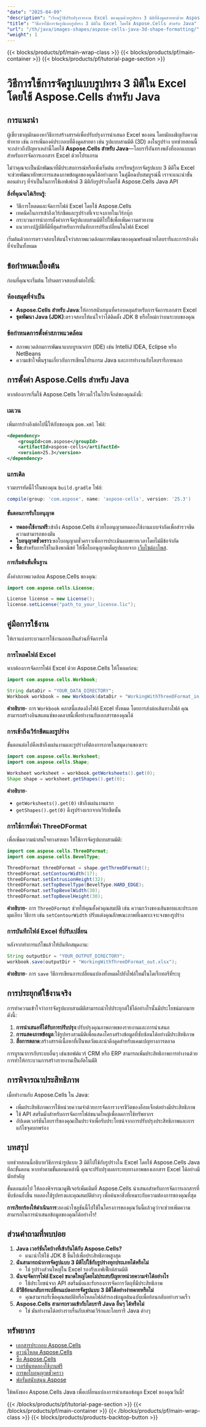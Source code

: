 ```yaml
---
"date": "2025-04-09"
"description": "เรียนรู้วิธีปรับปรุงรายงาน Excel ของคุณด้วยรูปทรง 3 มิติที่ดึงดูดสายตาด้วย Aspose.Cells สำหรับ Java ปฏิบัติตามคำแนะนำทีละขั้นตอนนี้เพื่อการใช้งานที่ง่ายดาย"
"title": "วิธีการใช้การจัดรูปแบบรูปทรง 3 มิติใน Excel โดยใช้ Aspose.Cells สำหรับ Java"
"url": "/th/java/images-shapes/aspose-cells-java-3d-shape-formatting/"
"weight": 1
---
```


{{< blocks/products/pf/main-wrap-class >}}
{{< blocks/products/pf/main-container >}}
{{< blocks/products/pf/tutorial-page-section >}}


# วิธีการใช้การจัดรูปแบบรูปทรง 3 มิติใน Excel โดยใช้ Aspose.Cells สำหรับ Java

## การแนะนำ

ผู้เชี่ยวชาญมักมองหาวิธีการสร้างสรรค์เพื่อปรับปรุงการนำเสนอ Excel ของตน โดยมักเผชิญกับความท้าทาย เช่น การเพิ่มองค์ประกอบที่ดึงดูดสายตา เช่น รูปแบบสามมิติ (3D) ลงในรูปร่าง บทช่วยสอนนี้จะกล่าวถึงปัญหาเหล่านี้โดยใช้ **Aspose.Cells สำหรับ Java**—ไลบรารีอันทรงพลังที่ออกแบบมาสำหรับการจัดการเอกสาร Excel ด้วยโปรแกรม

ไม่ว่าคุณจะเป็นนักพัฒนาที่มีประสบการณ์หรือเพิ่งเริ่มต้น การเรียนรู้การจัดรูปแบบ 3 มิติใน Excel จะช่วยพัฒนาทักษะการแสดงภาพข้อมูลของคุณได้อย่างมาก ในคู่มือฉบับสมบูรณ์นี้ เราจะแนะนำขั้นตอนต่างๆ ที่จำเป็นในการใช้เอฟเฟกต์ 3 มิติกับรูปร่างโดยใช้ Aspose.Cells Java API

**สิ่งที่คุณจะได้เรียนรู้:**
- วิธีการโหลดและจัดการไฟล์ Excel โดยใช้ Aspose.Cells
- เทคนิคในการเข้าถึงเวิร์กชีตและรูปร่างที่เจาะจงภายในเวิร์กบุ๊ก
- กระบวนการนำการตั้งค่าการจัดรูปแบบสามมิติไปใช้เพื่อเพิ่มความสวยงาม
- แนวทางปฏิบัติที่ดีที่สุดสำหรับการบันทึกการปรับเปลี่ยนในไฟล์ Excel

เริ่มต้นด้วยการตรวจสอบให้แน่ใจว่าสภาพแวดล้อมการพัฒนาของคุณพร้อมด้วยไลบรารีและการอ้างอิงที่จำเป็นทั้งหมด

## ข้อกำหนดเบื้องต้น

ก่อนที่คุณจะเริ่มต้น โปรดตรวจสอบสิ่งต่อไปนี้:

### ห้องสมุดที่จำเป็น
- **Aspose.Cells สำหรับ Java**:ให้การสนับสนุนที่ครอบคลุมสำหรับการจัดการเอกสาร Excel
- **ชุดพัฒนา Java (JDK)**:ตรวจสอบให้แน่ใจว่าได้ติดตั้ง JDK 8 หรือใหม่กว่าบนระบบของคุณ

### ข้อกำหนดการตั้งค่าสภาพแวดล้อม
- สภาพแวดล้อมการพัฒนาแบบบูรณาการ (IDE) เช่น IntelliJ IDEA, Eclipse หรือ NetBeans
- ความเข้าใจพื้นฐานเกี่ยวกับการเขียนโปรแกรม Java และการทำงานกับไลบรารีภายนอก

## การตั้งค่า Aspose.Cells สำหรับ Java

หากต้องการเริ่มใช้ Aspose.Cells ให้รวมไว้ในโปรเจ็กต์ของคุณดังนี้:

### เมเวน
เพิ่มการอ้างอิงต่อไปนี้ให้กับของคุณ `pom.xml` ไฟล์:
```xml
<dependency>
    <groupId>com.aspose</groupId>
    <artifactId>aspose-cells</artifactId>
    <version>25.3</version>
</dependency>
```

### แกรเดิล
รวมบรรทัดนี้ไว้ในของคุณ `build.gradle` ไฟล์:
```gradle
compile(group: 'com.aspose', name: 'aspose-cells', version: '25.3')
```

#### ขั้นตอนการรับใบอนุญาต
- **ทดลองใช้งานฟรี**:เข้าถึง Aspose.Cells ด้วยใบอนุญาตทดลองใช้งานแบบจำกัดเพื่อสำรวจขีดความสามารถของมัน
- **ใบอนุญาตชั่วคราว**:ขอใบอนุญาตชั่วคราวเพื่อการประเมินผลขยายเวลาโดยไม่มีข้อจำกัด
- **ซื้อ**:สำหรับการใช้ในเชิงพาณิชย์ ให้ซื้อใบอนุญาตเต็มรูปแบบจาก [เว็บไซต์อาโพส](https://purchase-aspose.com/buy).

#### การเริ่มต้นขั้นพื้นฐาน
ตั้งค่าสภาพแวดล้อม Aspose.Cells ของคุณ:
```java
import com.aspose.cells.License;

License license = new License();
license.setLicense("path_to_your_license.lic");
```

## คู่มือการใช้งาน

ให้เราแบ่งกระบวนการใช้งานออกเป็นส่วนที่จัดการได้

### การโหลดไฟล์ Excel
หากต้องการจัดการไฟล์ Excel ด้วย Aspose.Cells ให้โหลดก่อน:
```java
import com.aspose.cells.Workbook;

String dataDir = "YOUR_DATA_DIRECTORY";
Workbook workbook = new Workbook(dataDir + "WorkingWithThreeDFormat_in.xlsx");
```
**คำอธิบาย**- 
การ `Workbook` คลาสนี้แสดงถึงไฟล์ Excel ทั้งหมด โดยการส่งต่อเส้นทางไฟล์ คุณสามารถสร้างอินสแตนซ์ของคลาสนี้เพื่อทำงานกับเอกสารของคุณได้

### การเข้าถึงเวิร์กชีตและรูปร่าง
ขั้นตอนต่อไปคือเข้าถึงแผ่นงานและรูปร่างที่ต้องการภายในสมุดงานของเรา:
```java
import com.aspose.cells.Worksheet;
import com.aspose.cells.Shape;

Worksheet worksheet = workbook.getWorksheets().get(0);
Shape shape = worksheet.getShapes().get(0);
```
**คำอธิบาย**- 
- `getWorksheets().get(0)` เข้าถึงแผ่นงานแรก
- `getShapes().get(0)` ดึงรูปร่างแรกจากเวิร์กชีตนั้น

### การใช้การตั้งค่า ThreeDFormat
เพื่อเพิ่มความน่าสนใจทางสายตา ให้ใช้การจัดรูปแบบสามมิติ:
```java
import com.aspose.cells.ThreeDFormat;
import com.aspose.cells.BevelType;

ThreeDFormat threeDFormat = shape.getThreeDFormat();
threeDFormat.setContourWidth(17);
threeDFormat.setExtrusionHeight(32);  
threeDFormat.setTopBevelType(BevelType.HARD_EDGE);
threeDFormat.setTopBevelWidth(30);
threeDFormat.setTopBevelHeight(30);
```
**คำอธิบาย**- 
การ `ThreeDFormat` ช่วยให้คุณตั้งค่าคุณสมบัติ เช่น ความกว้างของเส้นขอบและประเภทมุมเอียง วิธีการ เช่น `setContourWidth` ปรับแต่งคุณลักษณะภาพที่เฉพาะเจาะจงของรูปร่าง

### การบันทึกไฟล์ Excel ที่ปรับเปลี่ยน
หลังจากทำการแก้ไขแล้วให้บันทึกสมุดงาน:
```java
String outputDir = "YOUR_OUTPUT_DIRECTORY";
workbook.save(outputDir + "WorkingWithThreeDFormat_out.xlsx");
```
**คำอธิบาย**- 
การ `save` วิธีการเขียนการเปลี่ยนแปลงทั้งหมดไปยังไฟล์ใหม่ในไดเร็กทอรีที่ระบุ

## การประยุกต์ใช้งานจริง
การทำความเข้าใจว่าการจัดรูปแบบสามมิติสามารถนำไปประยุกต์ใช้ได้อย่างไรนั้นมีประโยชน์มากมาย ดังนี้:
1. **การนำเสนอที่ได้รับการปรับปรุง**:ปรับปรุงคุณภาพภาพของรายงานและการนำเสนอ
2. **การแสดงภาพข้อมูล**:ใช้รูปทรงสามมิติเพื่อแสดงโครงสร้างข้อมูลที่ซับซ้อนได้อย่างมีประสิทธิภาพ
3. **สื่อการตลาด**:สร้างสรรค์เนื้อหาที่เป็นพลวัตและน่าดึงดูดสำหรับแคมเปญทางการตลาด

การบูรณาการกับระบบอื่นๆ เช่นซอฟต์แวร์ CRM หรือ ERP สามารถเพิ่มประสิทธิภาพการทำงานด้วยการทำให้กระบวนการสร้างรายงานเป็นอัตโนมัติ

## การพิจารณาประสิทธิภาพ
เมื่อทำงานกับ Aspose.Cells ใน Java:
- เพิ่มประสิทธิภาพการใช้หน่วยความจำด้วยการจัดการวงจรชีวิตของอ็อบเจ็กต์อย่างมีประสิทธิภาพ
- ใช้ API สตรีมมิ่งสำหรับการจัดการไฟล์ขนาดใหญ่เพื่อลดการใช้ทรัพยากร
- อัปเดตเวอร์ชันไลบรารีของคุณเป็นประจำเพื่อรับประโยชน์จากการปรับปรุงประสิทธิภาพและการแก้ไขจุดบกพร่อง

## บทสรุป
บทช่วยสอนนี้อธิบายวิธีการนำรูปแบบ 3 มิติไปใช้กับรูปร่างใน Excel โดยใช้ Aspose.Cells Java ทีละขั้นตอน หากทำตามขั้นตอนเหล่านี้ คุณจะปรับปรุงผลกระทบทางภาพของเอกสาร Excel ได้อย่างมีนัยสำคัญ 

ขั้นตอนต่อไป ให้ลองพิจารณาดูฟีเจอร์เพิ่มเติมที่ Aspose.Cells นำเสนอสำหรับการจัดการเอกสารที่ซับซ้อนยิ่งขึ้น ทดลองใช้รูปทรงและคุณสมบัติต่างๆ เพื่อค้นหาสิ่งที่เหมาะกับความต้องการของคุณที่สุด

**การเรียกร้องให้ดำเนินการ**:ลองนำโซลูชันนี้ไปใช้ในโครงการของคุณวันนี้แล้วดูว่าจะช่วยเพิ่มความสามารถในการนำเสนอข้อมูลของคุณได้อย่างไร!

## ส่วนคำถามที่พบบ่อย
1. **Java เวอร์ชันใดบ้างที่เข้ากันได้กับ Aspose.Cells?**
   - แนะนำให้ใช้ JDK 8 ขึ้นไปเพื่อประสิทธิภาพสูงสุด
2. **ฉันสามารถนำการจัดรูปแบบ 3 มิติไปใช้กับรูปร่างทุกประเภทได้หรือไม่**
   - ใช่ รูปร่างส่วนใหญ่ใน Excel รองรับเอฟเฟ็กต์สามมิติ
3. **ฉันจะจัดการไฟล์ Excel ขนาดใหญ่โดยไม่ประสบปัญหาหน่วยความจำได้อย่างไร**
   - ใช้ประโยชน์จาก API สตรีมมิ่งและรับรองการจัดการวัตถุที่มีประสิทธิภาพ
4. **มีวิธีย้อนกลับการเปลี่ยนแปลงการจัดรูปแบบ 3 มิติได้อย่างง่ายดายหรือไม่**
   - คุณสามารถรีเซ็ตคุณสมบัติหรือโหลดไฟล์สำรองข้อมูลต้นฉบับเพื่อย้อนกลับอย่างรวดเร็ว
5. **Aspose.Cells สามารถรวมเข้ากับไลบรารี Java อื่นๆ ได้หรือไม่**
   - ใช่ มันทำงานได้อย่างราบรื่นกับเฟรมเวิร์กและไลบรารี Java ต่างๆ

## ทรัพยากร
- [เอกสารประกอบ Aspose.Cells](https://reference.aspose.com/cells/java/)
- [ดาวน์โหลด Aspose.Cells](https://releases.aspose.com/cells/java/)
- [ซื้อ Aspose.Cells](https://purchase.aspose.com/buy)
- [เวอร์ชันทดลองใช้งานฟรี](https://releases.aspose.com/cells/java/)
- [การขอใบอนุญาตชั่วคราว](https://purchase.aspose.com/temporary-license/)
- [ฟอรั่มสนับสนุน Aspose](https://forum.aspose.com/c/cells/9) 

ใช้พลังของ Aspose.Cells Java เพื่อเปลี่ยนแปลงการนำเสนอข้อมูล Excel ของคุณวันนี้!


{{< /blocks/products/pf/tutorial-page-section >}}
{{< /blocks/products/pf/main-container >}}
{{< /blocks/products/pf/main-wrap-class >}}
{{< blocks/products/products-backtop-button >}}